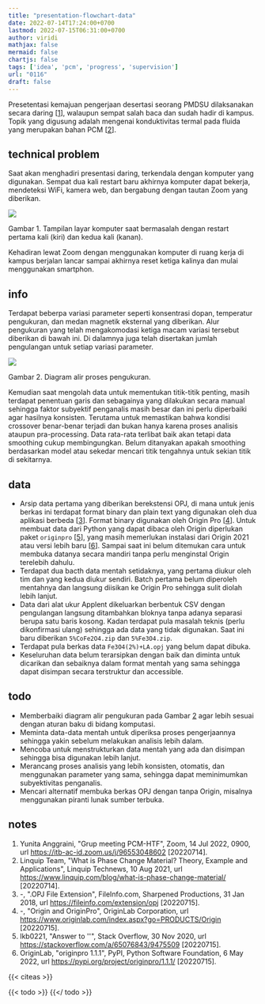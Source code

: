 ```yaml
---
title: "presentation-flowchart-data"
date: 2022-07-14T17:24:00+0700
lastmod: 2022-07-15T06:31:00+0700
author: viridi
mathjax: false
mermaid: false
chartjs: false
tags: ['idea', 'pcm', 'progress', 'supervision']
url: "0116"
draft: false
---
```

Presetentasi kemajuan pengerjaan desertasi seorang PMDSU dilaksanakan secara daring [[1](#r01)], walaupun sempat salah baca dan sudah hadir di kampus. Topik yang digusung adalah mengenai konduktivitas termal pada fluida yang merupakan bahan PCM [[2](#r02)].


## technical problem
Saat akan menghadiri presentasi daring, terkendala dengan komputer yang digunakan. Sempat dua kali restart baru akhirnya komputer dapat bekerja, mendeteksi WiFi, kamera web, dan bergabung dengan tautan Zoom yang diberikan.

![](/bugx/img/idea/pcm/pc-problem.jpg)

Gambar <a name='fig1'>1</a>. Tampilan layar komputer saat bermasalah dengan restart pertama kali (kiri) dan kedua kali (kanan).

Kehadiran lewat Zoom dengan menggunakan komputer di ruang kerja di kampus berjalan lancar sampai akhirnya reset ketiga kalinya dan mulai menggunakan smartphon.


## info
Terdapat beberpa variasi parameter seperti konsentrasi dopan, temperatur pengukuran, dan medan magnetik eksternal yang diberikan. Alur pengukuran yang telah mengakomodasi ketiga macam variasi tersebut diberikan di bawah ini. Di dalamnya juga telah disertakan jumlah pengulangan untuk setiap variasi parameter.

![](/bugx/img/idea/pcm/flowchart-to-be-fixed.jpg)

Gambar <a name='fig2'>2</a>. Diagram alir proses pengukuran.

Kemudian saat mengolah data untuk mementukan titik-titik penting, masih terdapat penentuan garis dan sebagainya yang dilakukan secara manual sehingga faktor subyektif penganalis masih besar dan ini perlu diperbaiki agar hasilnya konsisten. Terutama untuk memastikan bahwa kondisi crossover benar-benar terjadi dan bukan hanya karena proses analisis ataupun pra-processing. Data rata-rata terlibat baik akan tetapi data smoothing cukup membingungkan. Belum ditanyakan apakah smoothing berdasarkan model atau sekedar mencari titik tengahnya untuk sekian titik di sekitarnya.


## data
+ Arsip data pertama yang diberikan berekstensi OPJ, di mana untuk jenis berkas ini terdapat format binary dan plain text yang digunakan oleh dua aplikasi berbeda [[3](#r03)]. Format binary digunakan oleh Origin Pro [[4](#r04)]. Untuk membuat data dari Python yang dapat dibaca oleh Origin diperlukan paket `originpro` [[5](#r05)], yang masih memerlukan instalasi dari Origin 2021 atau versi lebih baru [[6](#r06)]. Sampai saat ini belum ditemukan cara untuk membuka datanya secara mandiri tanpa perlu menginstal Origin terelebih dahulu.
+ Terdapat dua bacth data mentah setidaknya, yang pertama diukur oleh tim dan yang kedua diukur sendiri. Batch pertama belum diperoleh mentahnya dan langsung diisikan ke Origin Pro sehingga sulit diolah lebih lanjut.
+ Data dari alat ukur Applent dikeluarkan berbentuk CSV dengan pengulangan langsung ditambahkan bloknya tanpa adanya separasi berupa satu baris kosong. Kadan terdapat pula masalah teknis (perlu dikonfirmasi ulang) sehingga ada data yang tidak digunakan. Saat ini baru diberikan `5%CoFe2O4.zip` dan `5%Fe3O4.zip`.
+ Terdapat pula berkas data `Fe3O4(2%)+LA.opj` yang belum dapat dibuka.
+ Keseluruhan data belum terarsipkan dengan baik dan diminta untuk dicarikan dan sebaiknya dalam format mentah yang sama sehingga dapat disimpan secara terstruktur dan accessible.


## todo
+ Memberbaiki diagram alir pengukuran pada Gambar [2](#fig2) agar lebih sesuai dengan aturan baku di bidang komputasi.
+ Meminta data-data mentah untuk diperiksa proses pengerjaannya sehingga yakin sebelum melakukan analisis lebih dalam.
+ Mencoba untuk menstrukturkan data mentah yang ada dan disimpan sehingga bisa digunakan lebih lanjut.
+ Merancang proses analisis yang lebih konsisten, otomatis, dan menggunakan parameter yang sama, sehingga dapat meminimumkan subyektivitas penganalis.
+ Mencari alternatif membuka berkas OPJ dengan tanpa Origin, misalnya menggunakan piranti lunak sumber terbuka. 


## notes
1. <a name='r01'></a>Yunita Anggraini, "Grup meeting PCM-HTF", Zoom, 14 Jul 2022, 0900, url <https://itb-ac-id.zoom.us/j/96553048602> [20220714].
2. <a name='r02'></a>Linquip Team, "What is Phase Change Material? Theory, Example and Applications", Linquip Technews, 10 Aug 2021, url <https://www.linquip.com/blog/what-is-phase-change-material/> [20220714].
3. <a name='r02'></a>-, ".OPJ File Extension", FileInfo.com, Sharpened Productions, 31 Jan 2018, url <https://fileinfo.com/extension/opj> [20220715].
4. <a name='r04'></a>-, "Origin and OriginPro", OriginLab Corporation, url <https://www.originlab.com/index.aspx?go=PRODUCTS/Origin> [20220715].
5. <a name='r05'></a>lkb0221, "Answer to ''", Stack Overflow, 30 Nov 2020, url <https://stackoverflow.com/a/65076843/9475509> [20220715].
6. <a name='r06'></a>OriginLab, "originpro 1.1.1", PyPI, Python Software Foundation, 6 May 2022, url <https://pypi.org/project/originpro/1.1.1/> [20220715].

{{< citeas >}}

{{< todo >}}
{{</ todo >}}